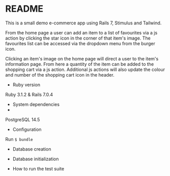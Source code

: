 # README

This is a small demo e-commerce app using Rails 7, Stimulus and Tailwind. 

From the home page a user can add an item to a list of favourites via a js action by clicking the star icon in the corner of that item's image. The favourites list can be accessed via the dropdown menu from the burger icon.

Clicking an item's image on the home page will direct a user to the item's information page. From here a quantity of the item can be added to the shopping cart via a js action. Additional js actions will also update the colour and number of the shopping cart icon in the header.

* Ruby version

Ruby 3.1.2 & Rails 7.0.4

* System dependencies
* 
PostgreSQL 14.5

* Configuration

Run `$ bundle`
* Database creation

* Database initialization

* How to run the test suite

